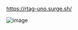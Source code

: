 https://rtag-uno.surge.sh/

![image](https://user-images.githubusercontent.com/5400947/144975202-93e59683-3bc5-4519-bed7-a54a5d5bd94f.png)
